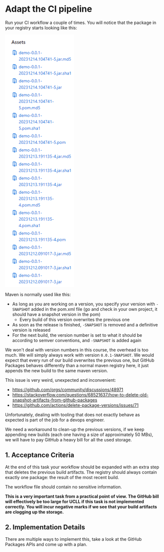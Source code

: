 # Adapt the CI pipeline

Run your CI workflow a couple of times. You will notice that the package in your registry starts looking like this:

<a href="./images/3-1-Build artifacts are constantly added.png">
    <img src="./images/3-1-Build artifacts are constantly added.png">
</a>

Maven is normally used like this:

* As long as you are working on a version, you specify your version with `-SNAPSHOT` added in the pom.xml file (go and check in your own project, it should have a snapshot version in the pom)
    * Every build of this version overwrites the previous one
* As soon as the release is finished, `-SNAPSHOT` is removed and a definitive version is released
* For the next build, the version number is set to what it should be according to semver conventions, and `-SNAPSHOT` is added again

We won't deal with version numbers in this course, the overhead is too much. We will simply always work with version `0.0.1-SNAPSHOT`. We would expect that every run of our build overwrites the previous one, but GitHub Packages behaves differently than a normal maven registry here, it just appends the new build to the same maven version.

This issue is very weird, unexpected and inconvenient: 
* https://github.com/orgs/community/discussions/48971
* https://stackoverflow.com/questions/68521637/how-to-delete-old-snapshot-artifacts-from-github-packages
* https://github.com/actions/delete-package-versions/issues/71

Unfortunately, dealing with tooling that does not exactly behave as expected is part of the job for a devops engineer.

We need a workaround to clean-up the previous versions, if we keep appending new builds (each one having a size of approximately 50 MBs), we will have to pay GitHub a heavy bill for all the used storage.

## 1. Acceptance Criteria

At the end of this task your workflow should be expanded with an extra step that deletes the previous build artifacts. The registry should always contain exactly one package: the result of the most recent build.

The workflow file should contain no sensitive information.

**This is a very important task from a practical point of view. The GitHub bill will effectively be too large for UCLL if this task is not implemented correctly. You will incur negative marks if we see that your build artifacts are clogging up the storage.**

## 2. Implementation Details

There are multiple ways to implement this, take a look at the GitHub Packages APIs and come up with a plan.